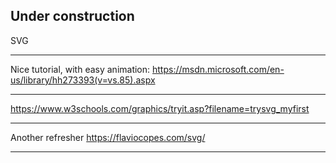 

## Under construction


SVG


---

Nice tutorial, with easy animation:
https://msdn.microsoft.com/en-us/library/hh273393(v=vs.85).aspx

---

https://www.w3schools.com/graphics/tryit.asp?filename=trysvg_myfirst

---

Another refresher
https://flaviocopes.com/svg/

---
